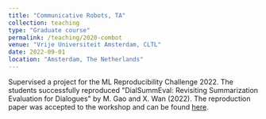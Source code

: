```yaml
---
title: "Communicative Robots, TA"
collection: teaching
type: "Graduate course"
permalink: /teaching/2020-combot
venue: "Vrije Universiteit Amsterdam, CLTL"
date: 2022-09-01
location: "Amsterdam, The Netherlands"
---
```

Supervised a project for the ML Reproducibility Challenge 2022. The students successfully reproduced 
"DialSummEval: Revisiting Summarization Evaluation for Dialogues" by M. Gao and X. Wan (2022). 
The reproduction paper was accepted to the workshop and can be found [here](https://openreview.net/forum?id=3jaZ5tKRyiT).



